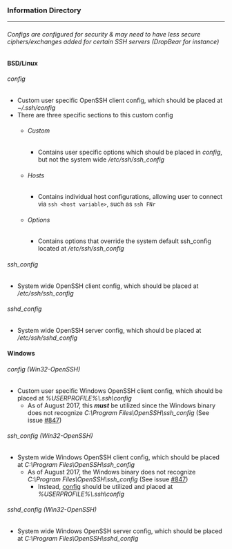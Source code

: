 ### Information Directory ###
---

###### Configs are configured for security & may need to have less secure ciphers/exchanges added for certain SSH servers _(DropBear for instance)_ ###### 


#### BSD/Linux ####
  ###### _config_ ######
  - Custom user specific OpenSSH client config, which should be placed at _~/.ssh/config_
  - There are three specific sections to this custom config
    - ###### Custom ######
      - Contains user specific options which should be placed in _config_, but not the system wide _/etc/ssh/ssh_config_
    - ###### Hosts ######
      - Contains individual host configurations, allowing user to connect via `ssh <host variable>`, such as `ssh FNr`
    - ###### Options ######
      - Contains options that override the system default ssh_config located at _/etc/ssh/ssh_config_

  ###### _ssh_config_ ######
  - System wide OpenSSH client config, which should be placed at _/etc/ssh/ssh_config_

  ###### _sshd_config_ ######
  - System wide OpenSSH server config, which should be placed at _/etc/ssh/sshd_config_


#### Windows ####
###### _config (Win32-OpenSSH)_ ######
- Custom user specific Windows OpenSSH client config, which should be placed at _%USERPROFILE%\\.ssh\config_
  - As of August 2017, this **_must_** be utilized since the Windows binary does not recognize _C:\Program Files\OpenSSH\ssh_config_ (See issue [#847](https://github.com/PowerShell/Win32-OpenSSH/issues/847))

###### _ssh_config (Win32-OpenSSH)_ ######
- System wide Windows OpenSSH client config, which should be placed at _C:\Program Files\OpenSSH\ssh_config_
  - As of August 2017, the Windows binary does not recognize _C:\Program Files\OpenSSH\ssh_config_ (See issue [#847](https://github.com/PowerShell/Win32-OpenSSH/issues/847))
    - Instead, [config](https://github.com/JW0914/Wikis/blob/master/Scripts%2BConfigs/OpenSSH/config%20(Win32-OpenSSH)) should be utilized and placed at _%USERPROFILE%\\.ssh\config_

###### _sshd_config (Win32-OpenSSH)_ ######
- System wide Windows OpenSSH server config, which should be placed at _C:\Program Files\OpenSSH\sshd_config_
